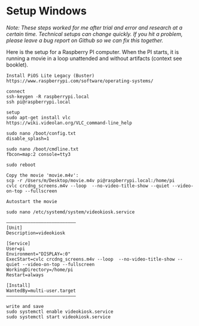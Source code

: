 # Setup Windows

*Note: These steps worked for me after trial and error and research at a certain time. Technical setups can change quickly. If you hit a problem, please leave a bug report on Github so we can fix this together.*    

Here is the setup for a Raspberry PI computer. When the PI starts, it is running a movie in a loop unattended and without artifacts (context see booklet).  

```
Install PiOS Lite Legacy (Buster) https://www.raspberrypi.com/software/operating-systems/  

connect
ssh-keygen -R raspberrypi.local
ssh pi@raspberrypi.local

setup
sudo apt-get install vlc 
https://wiki.videolan.org/VLC_command-line_help

sudo nano /boot/config.txt
disable_splash=1

sudo nano /boot/cmdline.txt
fbcon=map:2 console=tty3

sudo reboot

Copy the movie 'movie.m4v':
scp -r /Users/m/Desktop/movie.m4v pi@raspberrypi.local:/home/pi
cvlc crcdng_screens.m4v --loop  --no-video-title-show --quiet --video-on-top --fullscreen

Autostart the movie

sudo nano /etc/systemd/system/videokiosk.service

——————————————————————————
[Unit]
Description=videokiosk

[Service]
User=pi
Environment="DISPLAY=:0"
ExecStart=cvlc crcdng_screens.m4v --loop  --no-video-title-show --quiet --video-on-top --fullscreen
WorkingDirectory=/home/pi
Restart=always

[Install]
WantedBy=multi-user.target
——————————————————————————

write and save
sudo systemctl enable videokiosk.service 
sudo systemctl start videokiosk.service 
```
